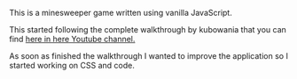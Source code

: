 This is a minesweeper game written using vanilla JavaScript.

This started following the complete walkthrough by kubowania that you can find [here in here Youtube channel.](https://www.youtube.com/watch?v=rxdGAKRndz8)

As soon as finished the walkthrough I wanted to improve the application so I started working on CSS and code.
